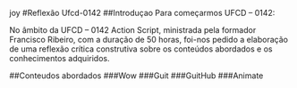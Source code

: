 joy
#Reflexão Ufcd-0142
##Introduçao
Para começarmos UFCD – 0142:

No âmbito da UFCD – 0142 Action Script, ministrada pela formador Francisco Ribeiro, com a duração de 50 horas, foi-nos pedido a elaboração de uma reflexão crítica construtiva sobre os conteúdos abordados e os conhecimentos adquiridos.

##Conteudos abordados
###Wow
###Guit
###GuitHub
###Animate
